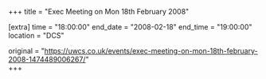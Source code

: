 +++
title = "Exec Meeting on Mon 18th February 2008"

[extra]
time = "18:00:00"
end_date = "2008-02-18"
end_time = "19:00:00"
location = "DCS"

original = "https://uwcs.co.uk/events/exec-meeting-on-mon-18th-february-2008-1474489006267/"    
+++



